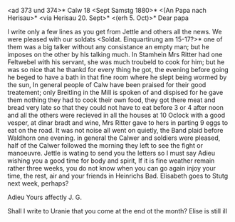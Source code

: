 <ad 373 und 374>* Calw 18 <Sept Samstg 1880>*
 <(An Papa nach Herisau>*
 <via Herisau 20. Sept>*
 <(erh 5. Oct)>*
Dear papa

I write only a few lines as you get from Jettle and others all the news. 
We were pleased with our soldats <Soldat. Einquartirung am 15-17?>* one of them was a big talker without any consistance an empty man; but he imposes on the other by his talking much. In Stamhein Mrs Ritter had one Feltwebel with his servant, she was much troubeld to cook for him; but he was so nice that he thankd for every thing he got, the evening before going he beged to have a bath in that fine room where he slept being wormed by the sun, In general people of Calw have been praised for their good treatement; only Breitling in the Mill is spoken of and dispised for he gave them nothing they had to cook their own food, they got there meat and bread very late so that they could not have to eat before 3 or 4 after noon and all the others were recieved in all the houses at 10 Oclock with a good vesper, at dinar bradt and wine, Mrs Ritter gave to hers in parting 9 eggs to eat on the road. It was not noise all went on quietly, the Band plaid before Waldhorn one evening. in general the Calwer and soldiers were pleased, half of the Calwer followed the morning they left to see the fight or manoeuvre. 
Jettle is wating to send you the letters so I must say Adieu wishing you a good time for body and spirit, If it is fine weather remain rather three weeks, you do not know when you can go again injoy your time, the rest, air and your friends in Heinrichs Bad. Elisabeth goes to Stutg next week, perhaps?

 Adieu Yours affectly J. G.

Shall I write to Uranie that you come at the end ot the month? 
Elise is still ill
